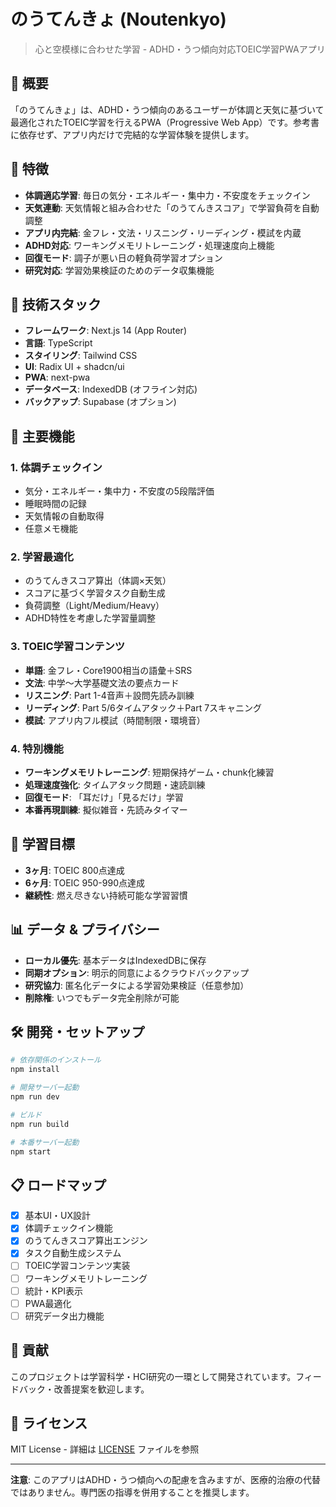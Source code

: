 # のうてんきょ (Noutenkyo)

> 心と空模様に合わせた学習 - ADHD・うつ傾向対応TOEIC学習PWAアプリ

## 🌟 概要

「のうてんきょ」は、ADHD・うつ傾向のあるユーザーが体調と天気に基づいて最適化されたTOEIC学習を行えるPWA（Progressive Web App）です。参考書に依存せず、アプリ内だけで完結的な学習体験を提供します。

## 🎯 特徴

- **体調適応学習**: 毎日の気分・エネルギー・集中力・不安度をチェックイン
- **天気連動**: 天気情報と組み合わせた「のうてんきスコア」で学習負荷を自動調整
- **アプリ内完結**: 金フレ・文法・リスニング・リーディング・模試を内蔵
- **ADHD対応**: ワーキングメモリトレーニング・処理速度向上機能
- **回復モード**: 調子が悪い日の軽負荷学習オプション
- **研究対応**: 学習効果検証のためのデータ収集機能

## 🚀 技術スタック

- **フレームワーク**: Next.js 14 (App Router)
- **言語**: TypeScript
- **スタイリング**: Tailwind CSS
- **UI**: Radix UI + shadcn/ui
- **PWA**: next-pwa
- **データベース**: IndexedDB (オフライン対応)
- **バックアップ**: Supabase (オプション)

## 📱 主要機能

### 1. 体調チェックイン
- 気分・エネルギー・集中力・不安度の5段階評価
- 睡眠時間の記録
- 天気情報の自動取得
- 任意メモ機能

### 2. 学習最適化
- のうてんきスコア算出（体調×天気）
- スコアに基づく学習タスク自動生成
- 負荷調整（Light/Medium/Heavy）
- ADHD特性を考慮した学習量調整

### 3. TOEIC学習コンテンツ
- **単語**: 金フレ・Core1900相当の語彙＋SRS
- **文法**: 中学〜大学基礎文法の要点カード
- **リスニング**: Part 1-4音声＋設問先読み訓練
- **リーディング**: Part 5/6タイムアタック＋Part 7スキャニング
- **模試**: アプリ内フル模試（時間制限・環境音）

### 4. 特別機能
- **ワーキングメモリトレーニング**: 短期保持ゲーム・chunk化練習
- **処理速度強化**: タイムアタック問題・速読訓練
- **回復モード**: 「耳だけ」「見るだけ」学習
- **本番再現訓練**: 擬似雑音・先読みタイマー

## 🎯 学習目標

- **3ヶ月**: TOEIC 800点達成
- **6ヶ月**: TOEIC 950-990点達成
- **継続性**: 燃え尽きない持続可能な学習習慣

## 📊 データ & プライバシー

- **ローカル優先**: 基本データはIndexedDBに保存
- **同期オプション**: 明示的同意によるクラウドバックアップ
- **研究協力**: 匿名化データによる学習効果検証（任意参加）
- **削除権**: いつでもデータ完全削除が可能

## 🛠️ 開発・セットアップ

```bash
# 依存関係のインストール
npm install

# 開発サーバー起動
npm run dev

# ビルド
npm run build

# 本番サーバー起動
npm start
```

## 📋 ロードマップ

- [x] 基本UI・UX設計
- [x] 体調チェックイン機能
- [x] のうてんきスコア算出エンジン
- [x] タスク自動生成システム
- [ ] TOEIC学習コンテンツ実装
- [ ] ワーキングメモリトレーニング
- [ ] 統計・KPI表示
- [ ] PWA最適化
- [ ] 研究データ出力機能

## 🤝 貢献

このプロジェクトは学習科学・HCI研究の一環として開発されています。フィードバック・改善提案を歓迎します。

## 📄 ライセンス

MIT License - 詳細は [LICENSE](LICENSE) ファイルを参照

---

**注意**: このアプリはADHD・うつ傾向への配慮を含みますが、医療的治療の代替ではありません。専門医の指導を併用することを推奨します。
